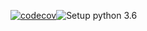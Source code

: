 [![codecov](https://codecov.io/gh/FriendlyUser/indeed-scrapper/branch/master/graph/badge.svg?token=L370B7WWHW)](https://codecov.io/gh/FriendlyUser/indeed-scrapper)![Setup python 3.6](https://github.com/FriendlyUser/indeed-scrapper/workflows/Setup%20python%203.6/badge.svg)